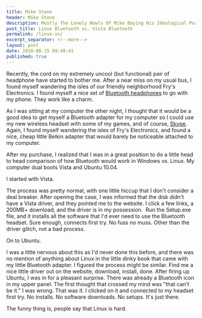 ```yaml
---
title: Mike Stone
header: Mike Stone
description: Mostly The Lonely Howls Of Mike Baying His Ideological Purity At The Moon
post_title: Linux Bluetooth vs. Vista Bluetooth
permalink: /linux-vs/
excerpt_separator: <!--more-->
layout: post
date: 2010-08-15 09:49:41
published: true
---
```



Recently, the cord on my extremely uncool (but functional) pair of headphone have started to bother me. After a near miss on my usual bus, I found myself wandering the isles of our friendly neighborhood Fry's Electronics. I found myself a nice set of [Bluetooth headphones](http://www.frys.com/product/5753412?site=sr:SEARCH:MAIN_RSLT_PG) to go with my phone. They work like a charm.

As I was sitting at my computer the other night, I thought that it would be a good idea to get myself a Bluetooth adapter for my computer so I could use my new wireless headset with some of my games, and of course, [Skype](http://www.skype.com/). Again, I found myself wandering the isles of Fry's Electronics, and found a nice, cheap little Belkin adapter that would barely be noticeable attached to my computer.

After my purchase, I realized that I was in a great position to do a little head to head comparison of how Bluetooth would work in Windows vs. Linux. My computer dual boots Vista and Ubuntu 10.04.

I started with Vista.

The process was pretty normal, with one little hiccup that I don't consider a deal breaker. After opening the case, I was informed that the disk didn't have a Vista driver, and they pointed me to the website. I click a few links, a 200MB+ download, and the driver is in my possession.  Run the Setup.exe file, and it installs all the software that I'd ever need to use the Bluetooth headset. Sure enough, connects first try. No fuss no muss. Other than the driver glitch, not a bad process.

On to Ubuntu.

I was a little nervous about this as I'd never done this before, and there was no mention of anything about Linux in the little dinky book that came with my little Bluetooth adapter. I figured the process might be similar. Find me a nice little driver out on the website, download, install, done. After firing up Ubuntu, I was in for a pleasant surprise. There was already a Bluetooth icon in my upper panel. The first thought that crossed my mind was "that can't be it." I was wrong. That was it. I clicked on it and connected to my headset first try. No installs. No software downloads. No setups. It's just there.

The funny thing is, people say that Linux is hard.
